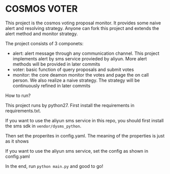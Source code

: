 # COSMOS VOTER
This project is the cosmos voting proposal monitor. It provides some naive alert and resolving strategy. Anyone can fork this project and extends the alert method and monitor strategy.

The project consists of 3 componets:
- alert: alert message through any communication channel. This project implements alert by sms service provieded by aliyun. More alert methods will be provided in later commits
- voter: basic function of query proposals and submit votes
- monitor: the core deamon monitor the votes and page the on call person. We also realize a naive strategy. The strategy will be continuously refined in later commits

How to run?

This project runs by python27. First install the requirements in requirements.txt.

If you want to use the aliyun sms service in this repo, you should first install the sms sdk in `vendor/dysms_python`.

Then set the properites in config.yaml. The meaning of the properties is just as it shows

If you want to use the aliyun sms service, set the config as shown in config.yaml

In the end, run `python main.py` and good to go!